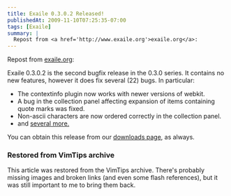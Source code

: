 ```yaml
---
title: Exaile 0.3.0.2 Released!
publishedAt: 2009-11-10T07:25:35-07:00
tags: [Exaile]
summary: |
  Repost from <a href='http://www.exaile.org'>exaile.org</a>:
---
```

<p>Repost from <a href='http://www.exaile.org'>exaile.org</a>:</p>

<p>Exaile 0.3.0.2 is the second bugfix release in the 0.3.0 series. It contains
no new features, however it does fix several (22) bugs. In particular:</p>

<ul>
<li>The contextinfo plugin now works with newer versions of webkit.</li>
<li>A bug in the collection panel affecting expansion of items containing quote
marks was fixed.</li>
<li>Non-ascii characters are now ordered correctly in the collection
panel.</li>
<li>and <a href="https://launchpad.net/exaile/0.3.0/0.3.0.2">several
more.</a></li>
</ul>

<p>You can obtain this release from our <a
href="http://www.exaile.org/downloads">downloads page</a>, as always. </p>

<div class="restored-from-archive">
  <h3>Restored from VimTips archive</h3>
  <p>
  This article was restored from the VimTips archive. There's probably
  missing images and broken links (and even some flash references), but it
  was still important to me to bring them back.
  </p>
</div>
